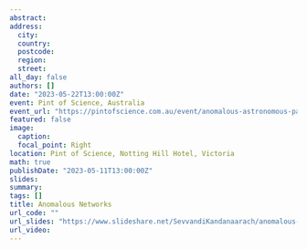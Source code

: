 ```yaml
---
abstract: 
address:
  city: 
  country: 
  postcode: 
  region: 
  street: 
all_day: false
authors: []
date: "2023-05-22T13:00:00Z" 
event: Pint of Science, Australia
event_url: "https://pintofscience.com.au/event/anomalous-astronomous-palaeontologists" 
featured: false
image:
  caption: 
  focal_point: Right
location: Pint of Science, Notting Hill Hotel, Victoria
math: true
publishDate: "2023-05-11T13:00:00Z"
slides: 
summary: 
tags: []
title: Anomalous Networks
url_code: ""
url_slides: "https://www.slideshare.net/SevvandiKandanaarach/anomalous-networks"
url_video: 
---
```

